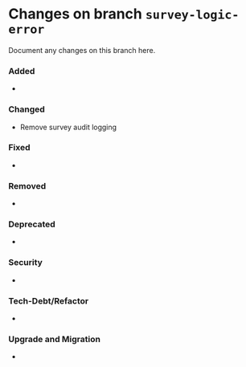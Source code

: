# Changes on branch `survey-logic-error`
Document any changes on this branch here.
### Added
- 

### Changed
- Remove survey audit logging

### Fixed
- 

### Removed
- 

### Deprecated
- 

### Security
- 

### Tech-Debt/Refactor
- 

### Upgrade and Migration
- 
